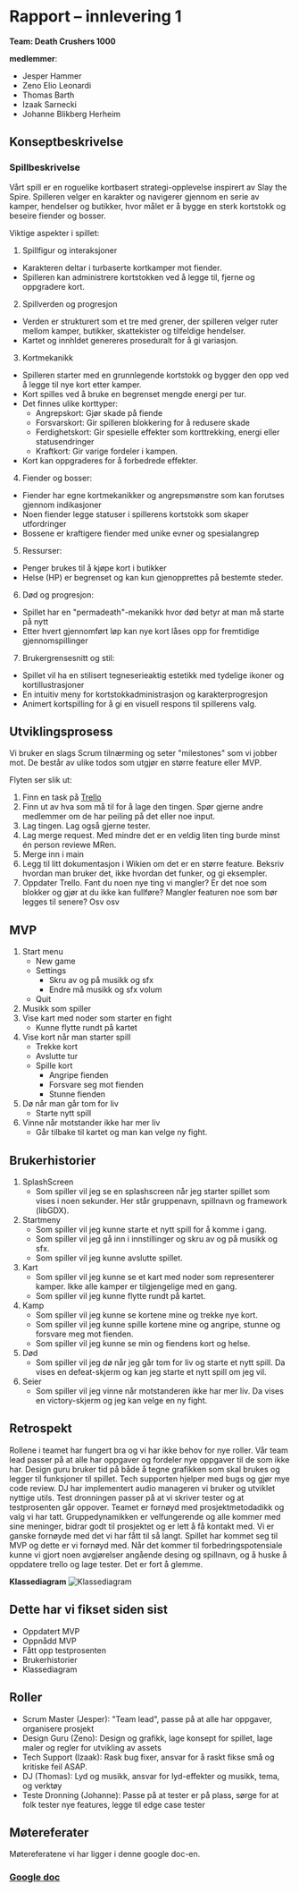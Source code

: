 # Rapport – innlevering 1
**Team: Death Crushers 1000**

**medlemmer**:
* Jesper Hammer
* Zeno Elio Leonardi
* Thomas Barth
* Izaak Sarnecki
* Johanne Blikberg Herheim


## Konseptbeskrivelse

### Spillbeskrivelse
Vårt spill er en roguelike kortbasert strategi-opplevelse inspirert av Slay the Spire. Spilleren velger en karakter og navigerer gjennom en serie av kamper, hendelser og butikker, hvor målet er å bygge en sterk kortstokk og beseire fiender og bosser.

Viktige aspekter i spillet:
1. Spillfigur og interaksjoner
- Karakteren deltar i turbaserte kortkamper mot fiender.
- Spilleren kan administrere kortstokken ved å legge til, fjerne og oppgradere kort.

2. Spillverden og progresjon
- Verden er strukturert som et tre med grener, der spilleren velger ruter mellom kamper, butikker, skattekister og tilfeldige hendelser.
- Kartet og innhldet genereres proseduralt for å gi variasjon.

3. Kortmekanikk
- Spilleren starter med en grunnlegende kortstokk og bygger den opp ved å legge til nye kort etter kamper.
- Kort spilles ved å bruke en begrenset mengde energi per tur.
- Det finnes ulike korttyper:
   - Angrepskort: Gjør skade på fiende
   - Forsvarskort: Gir spilleren blokkering for å redusere skade
   - Ferdighetskort: Gir spesielle effekter som korttrekking, energi eller statusendringer
   - Kraftkort: Gir varige fordeler i kampen.
- Kort kan oppgraderes for å forbedrede effekter.

4. Fiender og bosser:
- Fiender har egne kortmekanikker og angrepsmønstre som kan forutses gjennom indikasjoner
- Noen fiender legge statuser i spillerens kortstokk som skaper utfordringer
- Bossene er kraftigere fiender med unike evner og spesialangrep

5. Ressurser:
- Penger brukes til å kjøpe kort i butikker
- Helse (HP) er begrenset og kan kun gjenopprettes på bestemte steder.

6. Død og progresjon:
- Spillet har en "permadeath"-mekanikk hvor død betyr at man må starte på nytt
- Etter hvert gjennomført løp kan nye kort låses opp for fremtidige gjennomspillinger

7. Brukergrensesnitt og stil:
- Spillet vil ha en stilisert tegneserieaktig estetikk med tydelige ikoner og kortillustrasjoner
- En intuitiv meny for kortstokkadministrasjon og karakterprogresjon
- Animert kortspilling for å gi en visuell respons til spillerens valg.

## Utviklingsprosess

Vi bruker en slags Scrum tilnærming og seter "milestones" som vi jobber mot. De består av ulike todos som utgjør en større feature eller MVP.

Flyten ser slik ut:

1. Finn en task på [Trello](https://trello.com/b/ZCyL9prn/death-crushers-1000)
2. Finn ut av hva som må til for å lage den tingen. Spør gjerne andre medlemmer om de har peiling på det eller noe input.
3. Lag tingen. Lag også gjerne tester.
4. Lag merge request. Med mindre det er en veldig liten ting burde minst én person reviewe MRen.
5. Merge inn i main
6. Legg til litt dokumentasjon i Wikien om det er en større feature. Beksriv hvordan man bruker det, ikke hvordan det funker, og gi eksempler.
7. Oppdater Trello. Fant du noen nye ting vi mangler? Er det noe som blokker og gjør at du ikke kan fullføre? Mangler featuren noe som bør legges til senere? Osv osv


## MVP
1. Start menu
   * New game
   * Settings
     * Skru av og på musikk og sfx
     * Endre må musikk og sfx volum
   * Quit
2. Musikk som spiller
3. Vise kart med noder som starter en fight
   * Kunne flytte rundt på kartet
4. Vise kort når man starter spill
   * Trekke kort
   * Avslutte tur
   * Spille kort
     * Angripe fienden
     * Forsvare seg mot fienden
     * Stunne fienden
5. Dø når man går tom for liv
   * Starte nytt spill
6. Vinne når motstander ikke har mer liv
   * Går tilbake til kartet og man kan velge ny fight.

## Brukerhistorier
1. SplashScreen
   * Som spiller vil jeg se en splashscreen når jeg starter spillet som vises i noen sekunder. Her står gruppenavn, spillnavn og framework (libGDX).
2. Startmeny
   * Som spiller vil jeg kunne starte et nytt spill for å komme i gang.
   * Som spiller vil jeg gå inn i innstillinger og skru av og på musikk og sfx.
   * Som spiller vil jeg kunne avslutte spillet.
3. Kart
   * Som spiller vil jeg kunne se et kart med noder som representerer kamper. Ikke alle kamper er tilgjengelige med en gang.
   * Som spiller vil jeg kunne flytte rundt på kartet.
4. Kamp
   * Som spiller vil jeg kunne se kortene mine og trekke nye kort.
   * Som spiller vil jeg kunne spille kortene mine og angripe, stunne og forsvare meg mot fienden.
   * Som spiller vil jeg kunne se min og fiendens kort og helse.
5. Død
   * Som spiller vil jeg dø når jeg går tom for liv og starte et nytt spill. Da vises en defeat-skjerm og kan jeg starte et nytt spill om jeg vil.
6. Seier
   * Som spiller vil jeg vinne når motstanderen ikke har mer liv. Da vises en victory-skjerm og jeg kan velge en ny fight.



## Retrospekt
Rollene i teamet har fungert bra og vi har ikke behov for nye roller. Vår team lead passer på at alle har oppgaver og fordeler nye oppgaver til de som ikke har. Design guru bruker tid på både å tegne grafikken som skal brukes og legger til funksjoner til spillet. Tech supporten hjelper med bugs og gjør mye code review. DJ har implementert audio manageren vi bruker og utviklet nyttige utils. Test dronningen passer på at vi skriver tester og at testprosenten går oppover. Teamet er fornøyd med prosjektmetodadikk og valg vi har tatt. Gruppedynamikken er velfungerende og alle kommer med sine meninger, bidrar godt til prosjektet og er lett å få kontakt med.
Vi er ganske fornøyde med det vi har fått til så langt. Spillet har kommet seg til MVP og dette er vi fornøyd med. Når det kommer til forbedringspotensiale kunne vi gjort noen avgjørelser angående desing og spillnavn, og å huske å oppdatere trello og lage tester. Det er fort å glemme.

**Klassediagram**
![Klassediagram](doc/class-diagram.png)

## Dette har vi fikset siden sist
* Oppdatert MVP
* Oppnådd MVP
* Fått opp testprosenten
* Brukerhistorier
* Klassediagram

## Roller

- Scrum Master (Jesper): "Team lead", passe på at alle har oppgaver, organisere prosjekt
- Design Guru (Zeno): Design og grafikk, lage konsept for spillet, lage maler og regler for utvikling av assets
- Tech Support (Izaak): Rask bug fixer, ansvar for å raskt fikse små og kritiske feil ASAP.
- DJ (Thomas): Lyd og musikk, ansvar for lyd-effekter og musikk, tema, og verktøy
- Teste Dronning (Johanne): Passe på at tester er på plass, sørge for at folk tester nye features, legge til edge case tester

## Møtereferater
Møtereferatene vi har ligger i denne google doc-en.
### [Google doc](https://docs.google.com/document/d/1WfEtzExT4xF1IWqi6dMqeTZf7Evc8MFy4sm8Yu5cxas/edit?usp=sharing)